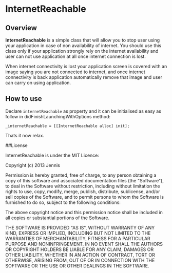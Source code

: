 InternetReachable
=================

## Overview
**InternetReachable** is a simple class that will allow you to stop user using your application in case of non availability of internet. You should use this class only if your application strongly rely on the internet availability and user can not use application at all once internet connection is lost.

When internet connectivity is lost your application screen is covered with an image saying you are not connected to internet, and once internet connectivity is back application automatically remove that image and user can carry on using application.

## How to use
Declare `internetReachable` as property and it can be initialised as easy as follow in didFinishLaunchingWithOptions method:

    _internetReachable = [[InternetReachable alloc] init];

Thats it now relax.

##License

InternetReachable is under the MIT Licence:

Copyright (c) 2013 Jennis

Permission is hereby granted, free of charge, to any person obtaining a copy
of this software and associated documentation files (the "Software"), to deal
in the Software without restriction, including without limitation the rights
to use, copy, modify, merge, publish, distribute, sublicense, and/or sell
copies of the Software, and to permit persons to whom the Software is
furnished to do so, subject to the following conditions:

The above copyright notice and this permission notice shall be included in
all copies or substantial portions of the Software.

THE SOFTWARE IS PROVIDED "AS IS", WITHOUT WARRANTY OF ANY KIND, EXPRESS OR
IMPLIED, INCLUDING BUT NOT LIMITED TO THE WARRANTIES OF MERCHANTABILITY,
FITNESS FOR A PARTICULAR PURPOSE AND NONINFRINGEMENT. IN NO EVENT SHALL THE
AUTHORS OR COPYRIGHT HOLDERS BE LIABLE FOR ANY CLAIM, DAMAGES OR OTHER
LIABILITY, WHETHER IN AN ACTION OF CONTRACT, TORT OR OTHERWISE, ARISING FROM,
OUT OF OR IN CONNECTION WITH THE SOFTWARE OR THE USE OR OTHER DEALINGS IN
THE SOFTWARE.

